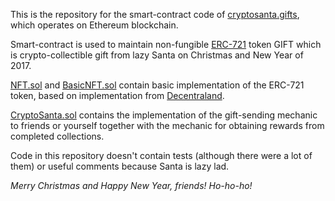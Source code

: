 This is the repository for the smart-contract code of [cryptosanta.gifts](https://cryptosanta.gifts), which operates on Ethereum blockchain.

Smart-contract is used to maintain non-fungible [ERC-721](https://github.com/ethereum/eips/issues/721) token GIFT which is crypto-collectible gift from lazy Santa on Christmas and New Year of 2017.

[NFT.sol](contracts/NFT.sol) and [BasicNFT.sol](contracts/BasicNFT.sol) contain basic implementation of the ERC-721 token, based on implementation from [Decentraland](https://github.com/decentraland/land/blob/master/contracts/BasicNFT.sol).

[CryptoSanta.sol](contracts/CryptoSanta.sol) contains the implementation of the gift-sending mechanic to friends or yourself together with the mechanic for obtaining rewards from completed collections.

Code in this repository doesn't contain tests (although there were a lot of them) or useful comments because Santa is lazy lad.

*Merry Christmas and Happy New Year, friends! Ho-ho-ho!*
